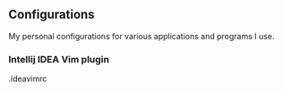 ## Configurations
My personal configurations for various applications and programs I use.

### Intellij IDEA Vim plugin
.ideavimrc
